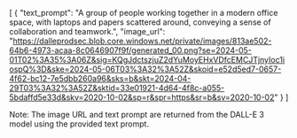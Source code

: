 [
  {
    "text_prompt": "A group of people working together in a modern office space, with laptops and papers scattered around, conveying a sense of collaboration and teamwork.",
    "image_url": "https://dalleprodsec.blob.core.windows.net/private/images/813ae502-64b6-4973-acaa-8c0646907f9f/generated_00.png?se=2024-05-01T02%3A35%3A06Z&sig=KQgJdctszjuZ2dYuMoyEHxVDfcEMCJTjnyIoc1iospQ%3D&ske=2024-05-06T03%3A32%3A52Z&skoid=e52d5ed7-0657-4f62-bc12-7e5dbb260a96&sks=b&skt=2024-04-29T03%3A32%3A52Z&sktid=33e01921-4d64-4f8c-a055-5bdaffd5e33d&skv=2020-10-02&sp=r&spr=https&sr=b&sv=2020-10-02"
  }
]

Note: The image URL and text prompt are returned from the DALL-E 3 model using the provided text prompt.